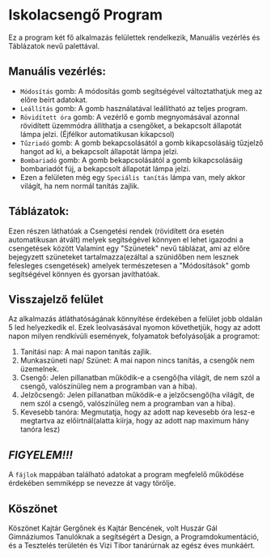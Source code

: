 # Iskolacsengő Program

Ez a program két fő alkalmazás felülettek rendelkezik, Manuális vezérlés és Táblázatok nevű palettával.

## Manuális vezérlés:
   - `Módosítás` gomb:
     A módosítás gomb segítségével változtathatjuk meg az előre beírt adatokat.
   - `Leállítás` gomb:
     A gomb használatával leállítható az teljes program.
   - `Rövidített óra` gomb:
     A vezérlő e gomb megnyomásával azonnal rövidített üzemmódra állíthatja a csengőket, a bekapcsolt állapotát lámpa jelzi. (Éjfélkor automatikusan kikapcsol)
   - `Tűzriadó` gomb:
     A gomb bekapcsolásától a gomb kikapcsolásáíg tűzjelző hangot ad ki, a bekapcsolt állapotát lámpa jelzi.
   - `Bombariadó` gomb:
     A gomb bekapcsolásától a gomb kikapcsolásáig bombariadót fúj, a bekapcsolt állapotát lámpa jelzi.
   - Ezen a felületen még egy `Speciális tanítás` lámpa van, mely akkor világít, ha nem normál tanítás zajlik.

## Táblázatok:

Ezen részen láthatóak a Csengetési rendek (rövidített óra esetén automatikusan átvált) melyek segítségével könnyen el lehet igazodni a csengetések között
Valamint egy "Szünetek" nevű táblázat, ami az előre bejegyzett szüneteket tartalmazza(ezáltal a szünidőben nem lesznek felesleges csengetések)
amelyek természetesen a "Módosítások" gomb segítségével könnyen és gyorsan javíthatóak.

## Visszajelző felület

Az alkalmazás átláthatóságának könnyítése érdekében a felület jobb oldalán 5 led helyezkedik el.
Ezek leolvasásával nyomon követhetjük, hogy az adott napon milyen rendkívüli események, folyamatok befolyásolják a programot:

1. Tanitási nap: A mai napon tanítás zajlik.
2. Munkaszüneti nap/ Szünet: A mai napon nincs tanítás, a csengők nem üzemelnek.
3. Csengő: Jelen pillanatban működik-e a csengő(ha világít, de nem szól a csengő, valószínüleg nem a programban van a hiba).
4. Jelzőcsengő: Jelen pillanatban működik-e a jelzőcsengő(ha világít, de nem szól a csengő, valószínüleg nem a programban van a hiba).
5. Kevesebb tanóra: Megmutatja, hogy az adott nap kevesebb óra lesz-e megtartva az előírtnál(alatta kiírja, hogy az adott nap maximum hány tanóra lesz)

## **_FIGYELEM!!!_**
A `fájlok` mappában található adatokat a program megfelelő működése érdekében semmiképp se nevezze át vagy törölje.

## Köszönet

Köszönet Kajtár Gergőnek és Kajtár Bencének, volt Huszár Gál Gimnáziumos Tanulóknak a segítségért a Design, a Programdokumentáció, és a Tesztelés területén és Vizi Tibor tanárúrnak az egész éves munkáért.
